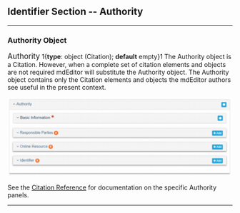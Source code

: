 ## Identifier Section -- Authority
---

### Authority Object

<span class="md-panel" style="font-size: larger">Authority</span> 1{**type**: object (<span class="md-panel">Citation</span>); **default** empty}1 The <span class="md-panel">Authority</span> object is a <span class="md-panel">Citation</span>.  However, when a complete set of citation elements and objects are not required mdEditor will substitute the <span class="md-panel">Authority</span> object.  The <span class="md-panel">Authority</span> object contains only the <span class="md-panel">Citation</span> elements and objects the mdEditor authors see useful in the present context.  

![Authority Panel](/assets/reference/edit-objects/identifier/authority.png)

See the [Citation Reference](../citation/citation-section.md) for documentation on the specific <span class="md-panel">Authority</span> panels.

---
